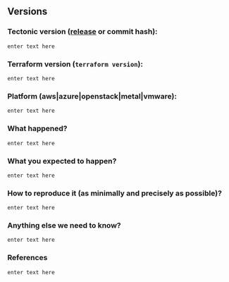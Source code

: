 <!--
NOTE: New feature requests are no longer accepted in this repo. Only issues
reporting critical bug-fixes and security patches will be accepted.

See our blog for details:
https://coreos.com/blog/coreos-tech-to-combine-with-red-hat-openshift
-->


<!--
Thanks for opening a bug report!
Before hitting the button, please fill in as much of the template below as you can.
If you leave out information, we can't help you as well.
Be ready for follow-up questions, and please respond in a timely manner.
If we can't reproduce a bug we might close your issue.
If we're wrong, PLEASE feel free to reopen it and explain why.
-->

## Versions

### Tectonic version ([release](https://github.com/openshift/installer/releases) or commit hash):
```
enter text here
```

### Terraform version (`terraform version`):
<!---
Run `terraform -v` to show the version, and paste the result between the ``` marks below.
If you are not running the latest version of Terraform, please try upgrading because your issue may have already been fixed.
-->

```
enter text here
```
### Platform (aws|azure|openstack|metal|vmware):

```
enter text here
```

### What happened?
<!--
What actually happened?
-->
```
enter text here
```

### What you expected to happen?
<!--
What should have happened?
-->
```
enter text here
```

### How to reproduce it (as minimally and precisely as possible)?
<!--
Please list the full steps required to reproduce the issue, for example:
-->
```
enter text here
```

### Anything else we need to know?
```
enter text here
```

### References
<!--
Are there any other GitHub issues (open or closed) or Pull Requests that should be linked here? For example:
- #6017
-->
```
enter text here
```

